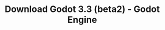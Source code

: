 ---
# Generated by /tools/generators/src/download_archive_generator !!! do not edit by hand !!!
title: 'Download Godot 3.3 (beta2) - Godot Engine'
type: 'download/archive'
name: '3.3'
flavor: 'beta2'
release_date: '2020-11-18T03:00:00-00:00'
release_notes: 'article/dev-snapshot-godot-3-2-4-beta-2/'
primaryPlatforms:
  - 'android.apk'
  - 'macos.universal'
  - 'windows.64'
  - 'linux_server.headless.64'
  - 'web'
  - 'templates'
links:
  android.apk:
    name: 'android.apk'
    title: 'Android'
    caption: 'APK Universal (ARM64 + ARMv7 + x86_64 + x86)'
    tags:
      - 'APK download'
      - 'ARM64/v7'
      - 'x86 (64 & 32 bit)'
    hosts:
      github_builds:
        regular: 'https://github.com/godotengine/godot-builds/releases/download/3.3-beta2/Godot_v3.3-beta2_android_editor.apk'
        mono: '#'
      github:
        regular: 'https://github.com/godotengine/godot/releases/download/3.3-beta2/Godot_v3.3-beta2_android_editor.apk'
        mono: '#'
  macos.universal:
    name: 'macos.universal'
    title: 'macOS'
    caption: 'Universal (x86_64 + Silício da Apple)'
    tags:
      - 'Intel/Apple Silicon'
      - '64 bit'
    hosts:
      github_builds:
        regular: 'https://github.com/godotengine/godot-builds/releases/download/3.3-beta2/Godot_v3.3-beta2_osx.universal.zip'
        mono: 'https://github.com/godotengine/godot-builds/releases/download/3.3-beta2/Godot_v3.3-beta2_mono_osx.universal.zip'
      github:
        regular: 'https://github.com/godotengine/godot/releases/download/3.3-beta2/Godot_v3.3-beta2_osx.universal.zip'
        mono: 'https://github.com/godotengine/godot/releases/download/3.3-beta2/Godot_v3.3-beta2_mono_osx.universal.zip'
  windows.64:
    name: 'windows.64'
    title: 'Windows'
    caption: 'Padrão (x86_64)'
    tags:
      - '64 bit'
    hosts:
      github_builds:
        regular: 'https://github.com/godotengine/godot-builds/releases/download/3.3-beta2/Godot_v3.3-beta2_win64.exe.zip'
        mono: 'https://github.com/godotengine/godot-builds/releases/download/3.3-beta2/Godot_v3.3-beta2_mono_win64.zip'
      github:
        regular: 'https://github.com/godotengine/godot/releases/download/3.3-beta2/Godot_v3.3-beta2_win64.exe.zip'
        mono: 'https://github.com/godotengine/godot/releases/download/3.3-beta2/Godot_v3.3-beta2_mono_win64.zip'
  linux_server.headless.64:
    name: 'linux_server.headless.64'
    title: 'Linux Server'
    caption: 'Headless (x86_64)'
    tags:
      - '64 bit'
      - 'Headless'
    hosts:
      github_builds:
        regular: 'https://github.com/godotengine/godot-builds/releases/download/3.3-beta2/Godot_v3.3-beta2_linux_headless.64.zip'
        mono: 'https://github.com/godotengine/godot-builds/releases/download/3.3-beta2/Godot_v3.3-beta2_mono_linux_headless_64.zip'
      github:
        regular: 'https://github.com/godotengine/godot/releases/download/3.3-beta2/Godot_v3.3-beta2_linux_headless.64.zip'
        mono: 'https://github.com/godotengine/godot/releases/download/3.3-beta2/Godot_v3.3-beta2_mono_linux_headless_64.zip'
  web:
    name: 'web'
    title: 'Editor Web'
    caption: ''
    tags:
      - 'Self-hosted'
      - 'Cross-platform'
    hosts:
      github_builds:
        regular: 'https://github.com/godotengine/godot-builds/releases/download/3.3-beta2/Godot_v3.3-beta2_web_editor.zip'
        mono: '#'
      github:
        regular: 'https://github.com/godotengine/godot/releases/download/3.3-beta2/Godot_v3.3-beta2_web_editor.zip'
        mono: '#'
  linux.64:
    name: 'linux.64'
    title: 'Linux'
    caption: 'Padrão (x86_64)'
    tags:
      - '64 bit'
    hosts:
      github_builds:
        regular: 'https://github.com/godotengine/godot-builds/releases/download/3.3-beta2/Godot_v3.3-beta2_x11.64.zip'
        mono: 'https://github.com/godotengine/godot-builds/releases/download/3.3-beta2/Godot_v3.3-beta2_mono_x11_64.zip'
      github:
        regular: 'https://github.com/godotengine/godot/releases/download/3.3-beta2/Godot_v3.3-beta2_x11.64.zip'
        mono: 'https://github.com/godotengine/godot/releases/download/3.3-beta2/Godot_v3.3-beta2_mono_x11_64.zip'
  linux.32:
    name: 'linux.32'
    title: 'Linux'
    caption: 'Padrão (x86)'
    tags:
      - '32 bit'
    hosts:
      github_builds:
        regular: 'https://github.com/godotengine/godot-builds/releases/download/3.3-beta2/Godot_v3.3-beta2_x11.32.zip'
        mono: 'https://github.com/godotengine/godot-builds/releases/download/3.3-beta2/Godot_v3.3-beta2_mono_x11_32.zip'
      github:
        regular: 'https://github.com/godotengine/godot/releases/download/3.3-beta2/Godot_v3.3-beta2_x11.32.zip'
        mono: 'https://github.com/godotengine/godot/releases/download/3.3-beta2/Godot_v3.3-beta2_mono_x11_32.zip'
  windows.32:
    name: 'windows.32'
    title: 'Windows'
    caption: 'Padrão (x86)'
    tags:
      - '32 bit'
    hosts:
      github_builds:
        regular: 'https://github.com/godotengine/godot-builds/releases/download/3.3-beta2/Godot_v3.3-beta2_win32.exe.zip'
        mono: 'https://github.com/godotengine/godot-builds/releases/download/3.3-beta2/Godot_v3.3-beta2_mono_win32.zip'
      github:
        regular: 'https://github.com/godotengine/godot/releases/download/3.3-beta2/Godot_v3.3-beta2_win32.exe.zip'
        mono: 'https://github.com/godotengine/godot/releases/download/3.3-beta2/Godot_v3.3-beta2_mono_win32.zip'
  linux_server.64:
    name: 'linux_server.64'
    title: 'Servidor Linux'
    caption: 'Padrão (x86_64)'
    tags:
      - '64 bit'
    hosts:
      github_builds:
        regular: 'https://github.com/godotengine/godot-builds/releases/download/3.3-beta2/Godot_v3.3-beta2_linux_server.64.zip'
        mono: 'https://github.com/godotengine/godot-builds/releases/download/3.3-beta2/Godot_v3.3-beta2_mono_linux_server_64.zip'
      github:
        regular: 'https://github.com/godotengine/godot/releases/download/3.3-beta2/Godot_v3.3-beta2_linux_server.64.zip'
        mono: 'https://github.com/godotengine/godot/releases/download/3.3-beta2/Godot_v3.3-beta2_mono_linux_server_64.zip'
  aar_library:
    name: 'aar_library'
    title: 'Biblioteca de AAR'
    caption: ''
    tags:
      - 'Android plugins'
      - 'Java'
      - 'Kotlin'
    hosts:
      github_builds:
        regular: 'https://github.com/godotengine/godot-builds/releases/download/3.3-beta2/godot-lib.3.3.beta2.release.aar'
        mono: 'https://github.com/godotengine/godot-builds/releases/download/3.3-beta2/godot-lib.3.3.beta2.mono.release.aar'
      github:
        regular: 'https://github.com/godotengine/godot/releases/download/3.3-beta2/godot-lib.3.3.beta2.release.aar'
        mono: 'https://github.com/godotengine/godot/releases/download/3.3-beta2/godot-lib.3.3.beta2.mono.release.aar'
  templates:
    name: 'templates'
    title: 'Modelos de exportação'
    caption: ''
    tags:
      - 'Utilizado para exportar os seus jogos para todas as plataformas suportadas'
    hosts:
      github_builds:
        regular: 'https://github.com/godotengine/godot-builds/releases/download/3.3-beta2/Godot_v3.3-beta2_export_templates.tpz'
        mono: 'https://github.com/godotengine/godot-builds/releases/download/3.3-beta2/Godot_v3.3-beta2_mono_export_templates.tpz'
      github:
        regular: 'https://github.com/godotengine/godot/releases/download/3.3-beta2/Godot_v3.3-beta2_export_templates.tpz'
        mono: 'https://github.com/godotengine/godot/releases/download/3.3-beta2/Godot_v3.3-beta2_mono_export_templates.tpz'
---